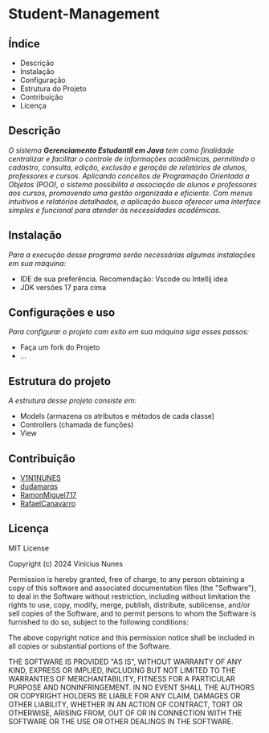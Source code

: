 # Student-Management

## Índice
- Descrição
- Instalação
- Configuração
- Estrutura do Projeto
- Contribuição
- Licença

## Descrição
_O sistema **Gerenciamento Estudantil em Java** tem como finalidade centralizar e facilitar o controle de informações acadêmicas, permitindo o cadastro, consulta, edição, exclusão e geração de relatórios de alunos, professores e cursos. Aplicando conceitos de Programação Orientada a Objetos (POO), o sistema possibilita a associação de alunos e professores aos cursos, promovendo uma gestão organizada e eficiente. Com menus intuitivos e relatórios detalhados, a aplicação busca oferecer uma interface simples e funcional para atender às necessidades acadêmicas._

## Instalação
_Para a execução desse programa serão necessárias algumas instalações em sua máquina:_
- IDE de sua preferência. Recomendação: Vscode ou Intellij idea
- JDK versões 17 para cima

## Configurações e uso
_Para configurar o projeto com exito em sua máquina siga esses passos:_
- Faça um fork do Projeto
- ...

## Estrutura do projeto
_A estrutura desse projeto consiste em:_
- Models (armazena os atributos e métodos de cada classe)
- Controllers (chamada de funções)
- View

## Contribuição
- [V1N1NUNES](https://github.com/V1N1NUNES)
- [dudamarqs](https://github.com/dudamarqs)
- [RamonMiguel717](https://github.com/RamonMiguel717)
- [RafaelCanavarro](https://github.com/RafaelCanavarro)

## Licença
MIT License

Copyright (c) 2024 Vinicius Nunes

Permission is hereby granted, free of charge, to any person obtaining a copy
of this software and associated documentation files (the "Software"), to deal
in the Software without restriction, including without limitation the rights
to use, copy, modify, merge, publish, distribute, sublicense, and/or sell
copies of the Software, and to permit persons to whom the Software is
furnished to do so, subject to the following conditions:

The above copyright notice and this permission notice shall be included in all
copies or substantial portions of the Software.

THE SOFTWARE IS PROVIDED "AS IS", WITHOUT WARRANTY OF ANY KIND, EXPRESS OR
IMPLIED, INCLUDING BUT NOT LIMITED TO THE WARRANTIES OF MERCHANTABILITY,
FITNESS FOR A PARTICULAR PURPOSE AND NONINFRINGEMENT. IN NO EVENT SHALL THE
AUTHORS OR COPYRIGHT HOLDERS BE LIABLE FOR ANY CLAIM, DAMAGES OR OTHER
LIABILITY, WHETHER IN AN ACTION OF CONTRACT, TORT OR OTHERWISE, ARISING FROM,
OUT OF OR IN CONNECTION WITH THE SOFTWARE OR THE USE OR OTHER DEALINGS IN THE
SOFTWARE.